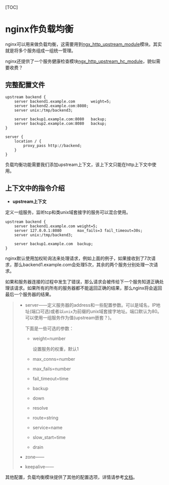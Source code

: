 [TOC]

# nginx作负载均衡

nginx可以用来做负载均衡，这需要用到[ngx_http_upstream_module](http://nginx.org/en/docs/http/ngx_http_upstream_module.html)模块。其实就是将多个服务组成一组统一管理。

nginx还提供了一个服务健康检查模块[ngx_http_upstream_hc_module](http://nginx.org/en/docs/http/ngx_http_upstream_hc_module.html)，貌似需要收费？



## 完整配置文件

```
upstream backend {
    server backend1.example.com       weight=5;
    server backend2.example.com:8080;
    server unix:/tmp/backend3;

    server backup1.example.com:8080   backup;
    server backup2.example.com:8080   backup;
}

server {
    location / {
        proxy_pass http://backend;
    }
}
```

负载均衡功能需要我们添加upstream上下文，该上下文只能在http上下文中使用。



## 上下文中的指令介绍

- **upstream上下文**

定义一组服务，监听tcp和类unix域套接字的服务可以混合使用。

```
upstream backend {
    server backend1.example.com weight=5;
    server 127.0.0.1:8080       max_fails=3 fail_timeout=30s;
    server unix:/tmp/backend3;

    server backup1.example.com  backup;
}
```

nginx默认使用加权轮询法来处理请求，例如上面的例子，如果接收到了7次请求，那么backend1.example.com会处理5次，其余的两个服务分别处理一次请求。

如果和服务器连接的过程中发生了错误，那么请求会被传给下一个服务知道正确处理该请求。如果所有的所有的服务器都不能返回正确的结果，那么nginx将会返回最后一个服务器的结果。

> - server——定义服务器的address和一些配置参数。可以是域名，IP地址(端口可选)或者以`unix`为前缀的unix域套接字地址。端口默认为80。可以使用一组服务作为值(upstream嵌套？)。
>
>   下面是一些可选的参数：
>
>   - weight=number
>
>     设置服务的权重，默认1
>
>   - max_conns=number
>
>   - max_fails=number
>
>   - fail_timeout=time
>
>   - backup
>
>   - down
>
>   - resolve
>
>   - route=string
>
>   - service=name
>
>   - slow_start=time
>
>   - drain
>
> - zone——
>
> - keepalive——

其他配置，负载均衡模块提供了其他的配置选项，详情请参考[文档](http://nginx.org/en/docs/http/ngx_http_upstream_module.html)。